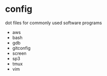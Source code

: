 # config
dot files for commonly used software programs

- aws
- bash
- gdb
- gitconfig
- screen
- sp3
- tmux
- vim
